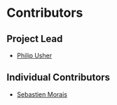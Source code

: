 # Contributors

## Project Lead

* [Philip Usher](https://github.com/philipjusher)

## Individual Contributors

* [Sebastien Morais](https://github.com/SMoraisAnsys)

